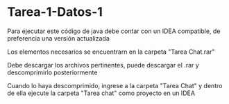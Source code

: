 # Tarea-1-Datos-1

Para ejecutar este código de java debe contar con un IDEA compatible,
de preferencia una versión actualizada

Los elementos necesarios se encuentrarn en la carpeta "Tarea Chat.rar"

Debe descargar los archivos pertinentes, puede descargar el .rar y descomprimirlo posteriormente

Cuando lo haya descomprimido, ingrese a la carpeta "Tarea Chat" y dentro de ella ejecute la carpeta "Tarea chat" como proyecto en un IDEA



